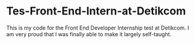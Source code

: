 # Tes-Front-End-Intern-at-Detikcom
This is my code for the Front End Developer Internship test at Detikcom. I am very proud that I was finally able to make it largely self-taught.
